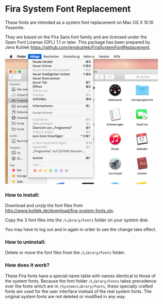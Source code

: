 Fira System Font Replacement
============================

These fonts are intended as a system font replacement on Mac OS X 10.10 Yosemite.

They are based on the Fira Sans font family and are licensed under the Open Font License (OFL) 1.1 or later. This package has been prepared by Jens Kutilek <https://github.com/jenskutilek/FiraSystemFontReplacement>.

![](yosemite-fira.png)

### How to install:

Download and unzip the font files from <http://www.kutilek.de/download/fira-system-fonts.zip>.

Copy the 3 font files into the `/Library/Fonts` folder on your system disk.

You may have to log out and in again in order to see the change take effect.

### How to uninstall:

Delete or move the font files from the `/Library/Fonts` folder.


### How does it work?

These Fira fonts have a special name table with names identical to those of the system fonts. Because the font folder `/Library/Fonts` takes precedence over the fonts which are in `/System/Library/Fonts`, these specially crafted fonts are used for the user interface instead of the real system fonts. The original system fonts are not deleted or modified in any way.
